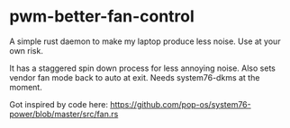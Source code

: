 # pwm-better-fan-control
A simple rust daemon to make my laptop produce less noise. Use at your own risk.

It has a staggered spin down process for less annoying noise. Also sets vendor fan mode back to auto at exit.
Needs system76-dkms at the moment. 

Got inspired by code here: https://github.com/pop-os/system76-power/blob/master/src/fan.rs